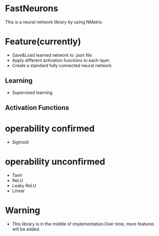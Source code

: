 # FastNeurons
This is a neural network library by using NMatrix.

# Feature(currently)
- Save&Load learned network to .json file
- Apply different activation functions to each layer.
- Create a standard fully connected neural network.

## Learning
- Supervised learning

## Activation Functions
# operability confirmed
- Sigmoid

# operability unconfirmed
- Tanh
- ReLU
- Leaky ReLU
- Linear

# Warning
- This library is in the middle of implementation.Over time, more features will be added.
